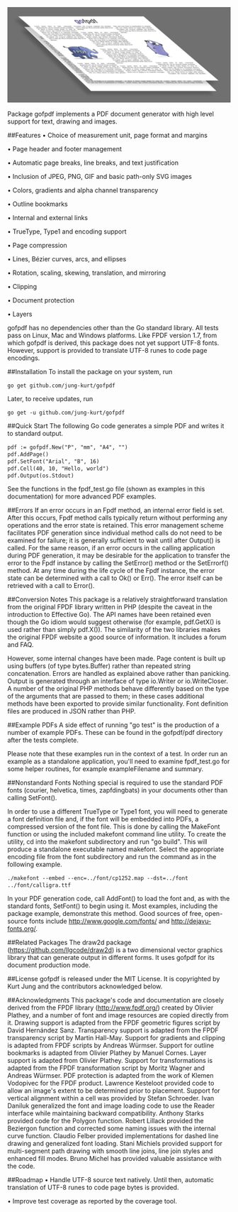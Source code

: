 ![gofpdf](image/logo_gofpdf.jpg?raw=true "gofpdf")

Package gofpdf implements a PDF document generator with high level support for
text, drawing and images.

##Features
• Choice of measurement unit, page format and margins

• Page header and footer management

• Automatic page breaks, line breaks, and text justification

• Inclusion of JPEG, PNG, GIF and basic path-only SVG images

• Colors, gradients and alpha channel transparency

• Outline bookmarks

• Internal and external links

• TrueType, Type1 and encoding support

• Page compression

• Lines, Bézier curves, arcs, and ellipses

• Rotation, scaling, skewing, translation, and mirroring

• Clipping

• Document protection

• Layers

gofpdf has no dependencies other than the Go standard library. All tests pass
on Linux, Mac and Windows platforms. Like FPDF version 1.7, from which gofpdf
is derived, this package does not yet support UTF-8 fonts. However, support is
provided to translate UTF-8 runes to code page encodings.

##Installation
To install the package on your system, run

```
go get github.com/jung-kurt/gofpdf
```

Later, to receive updates, run

```
go get -u github.com/jung-kurt/gofpdf
```

##Quick Start
The following Go code generates a simple PDF and writes it to standard output.

```
pdf := gofpdf.New("P", "mm", "A4", "")
pdf.AddPage()
pdf.SetFont("Arial", "B", 16)
pdf.Cell(40, 10, "Hello, world")
pdf.Output(os.Stdout)
```

See the functions in the fpdf_test.go file (shown as examples in this
documentation) for more advanced PDF examples.

##Errors
If an error occurs in an Fpdf method, an internal error field is set. After
this occurs, Fpdf method calls typically return without performing any
operations and the error state is retained. This error management scheme
facilitates PDF generation since individual method calls do not need to be
examined for failure; it is generally sufficient to wait until after Output()
is called. For the same reason, if an error occurs in the calling application
during PDF generation, it may be desirable for the application to transfer the
error to the Fpdf instance by calling the SetError() method or the SetErrorf()
method. At any time during the life cycle of the Fpdf instance, the error state
can be determined with a call to Ok() or Err(). The error itself can be
retrieved with a call to Error().

##Conversion Notes
This package is a relatively straightforward translation from the original FPDF
library written in PHP (despite the caveat in the introduction to Effective
Go). The API names have been retained even though the Go idiom would suggest
otherwise (for example, pdf.GetX() is used rather than simply pdf.X()). The
similarity of the two libraries makes the original FPDF website a good source
of information. It includes a forum and FAQ.

However, some internal changes have been made. Page content is built up using
buffers (of type bytes.Buffer) rather than repeated string concatenation.
Errors are handled as explained above rather than panicking. Output is
generated through an interface of type io.Writer or io.WriteCloser. A number of
the original PHP methods behave differently based on the type of the arguments
that are passed to them; in these cases additional methods have been exported
to provide similar functionality. Font definition files are produced in JSON
rather than PHP.

##Example PDFs
A side effect of running "go test" is the production of a number of example
PDFs. These can be found in the gofpdf/pdf directory after the tests complete.

Please note that these examples run in the context of a test. In order run an
example as a standalone application, you'll need to examine fpdf_test.go for
some helper routines, for example exampleFilename and summary.

##Nonstandard Fonts
Nothing special is required to use the standard PDF fonts (courier, helvetica,
times, zapfdingbats) in your documents other than calling SetFont().

In order to use a different TrueType or Type1 font, you will need to generate a
font definition file and, if the font will be embedded into PDFs, a compressed
version of the font file. This is done by calling the MakeFont function or
using the included makefont command line utility. To create the utility, cd
into the makefont subdirectory and run "go build". This will produce a
standalone executable named makefont. Select the appropriate encoding file from
the font subdirectory and run the command as in the following example.

```
./makefont --embed --enc=../font/cp1252.map --dst=../font ../font/calligra.ttf
```

In your PDF generation code, call AddFont() to load the font and, as with the
standard fonts, SetFont() to begin using it. Most examples, including the
package example, demonstrate this method. Good sources of free, open-source
fonts include http://www.google.com/fonts/ and http://dejavu-fonts.org/.

##Related Packages
The draw2d package (https://github.com/llgcode/draw2d) is a two dimensional
vector graphics library that can generate output in different forms. It uses
gofpdf for its document production mode.

##License
gofpdf is released under the MIT License. It is copyrighted by Kurt Jung and
the contributors acknowledged below.

##Acknowledgments
This package's code and documentation are closely derived from the FPDF library
(http://www.fpdf.org/) created by Olivier Plathey, and a number of font and
image resources are copied directly from it. Drawing support is adapted from
the FPDF geometric figures script by David Hernández Sanz. Transparency
support is adapted from the FPDF transparency script by Martin Hall-May.
Support for gradients and clipping is adapted from FPDF scripts by Andreas
Würmser. Support for outline bookmarks is adapted from Olivier Plathey by
Manuel Cornes. Layer support is adapted from Olivier Plathey. Support for
transformations is adapted from the FPDF transformation script by Moritz Wagner
and Andreas Würmser. PDF protection is adapted from the work of Klemen
Vodopivec for the FPDF product. Lawrence Kesteloot provided code to allow an
image's extent to be determined prior to placement. Support for vertical
alignment within a cell was provided by Stefan Schroeder. Ivan Daniluk
generalized the font and image loading code to use the Reader interface while
maintaining backward compatibility. Anthony Starks provided code for the
Polygon function. Robert Lillack provided the Beziergon function and corrected
some naming issues with the internal curve function. Claudio Felber provided
implementations for dashed line drawing and generalized font loading. Stani
Michiels provided support for multi-segment path drawing with smooth line
joins, line join styles and enhanced fill modes. Bruno Michel has provided
valuable assistance with the code.

##Roadmap
• Handle UTF-8 source text natively. Until then, automatic translation of
UTF-8 runes to code page bytes is provided.

• Improve test coverage as reported by the coverage tool.



[1]: http://godoc.org/github.com/jung-kurt/gofpdf
